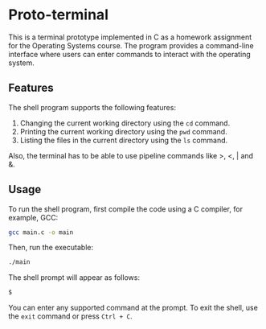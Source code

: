 # Proto-terminal

This is a terminal prototype implemented in C as a homework assignment for the Operating Systems course. The program provides a command-line interface where users can enter commands to interact with the operating system.

## Features
The shell program supports the following features:

1. Changing the current working directory using the `cd` command.
2. Printing the current working directory using the `pwd` command.
3. Listing the files in the current directory using the `ls` command.

Also, the terminal has to be able to use pipeline commands like >, <, | and &.

## Usage
To run the shell program, first compile the code using a C compiler, for example, GCC:
```bash
gcc main.c -o main
```

Then, run the executable:
```bash
./main
```

The shell prompt will appear as follows:
```bash
$
```

You can enter any supported command at the prompt. To exit the shell, use the `exit` command or press `Ctrl + C`.
